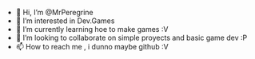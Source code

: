 - 👋 Hi, I’m @MrPeregrine
- 👀 I’m interested in Dev.Games
- 🌱 I’m currently learning hoe to make games :V
- 💞️ I’m looking to collaborate on simple proyects and basic game dev :P
- 📫 How to reach me , i dunno maybe github :V

<!---
MrPeregrine is a ✨ simple ✨ repository because its `README.md` (this file) appears on your GitHub profile.
You can click the Preview link to take a look at your changes.
--->
